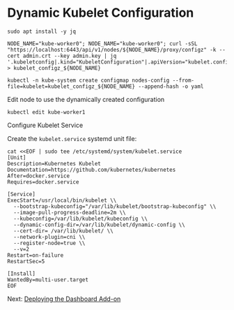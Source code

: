 # Dynamic Kubelet Configuration

`sudo apt install -y jq`


```
NODE_NAME="kube-worker0"; NODE_NAME="kube-worker0"; curl -sSL "https://localhost:6443/api/v1/nodes/${NODE_NAME}/proxy/configz" -k --cert admin.crt --key admin.key | jq '.kubeletconfig|.kind="KubeletConfiguration"|.apiVersion="kubelet.config.k8s.io/v1beta1"' > kubelet_configz_${NODE_NAME}
```

```
kubectl -n kube-system create configmap nodes-config --from-file=kubelet=kubelet_configz_${NODE_NAME} --append-hash -o yaml
```

Edit node to use the dynamically created configuration
```
kubectl edit kube-worker1
```

Configure Kubelet Service

Create the `kubelet.service` systemd unit file:

```
cat <<EOF | sudo tee /etc/systemd/system/kubelet.service
[Unit]
Description=Kubernetes Kubelet
Documentation=https://github.com/kubernetes/kubernetes
After=docker.service
Requires=docker.service

[Service]
ExecStart=/usr/local/bin/kubelet \\
  --bootstrap-kubeconfig="/var/lib/kubelet/bootstrap-kubeconfig" \\
  --image-pull-progress-deadline=2m \\
  --kubeconfig=/var/lib/kubelet/kubeconfig \\
  --dynamic-config-dir=/var/lib/kubelet/dynamic-config \\
  --cert-dir= /var/lib/kubelet/ \\
  --network-plugin=cni \\
  --register-node=true \\
  --v=2
Restart=on-failure
RestartSec=5

[Install]
WantedBy=multi-user.target
EOF
```
Next: [Deploying the Dashboard Add-on](docs/18-dashboard-addon.md)
